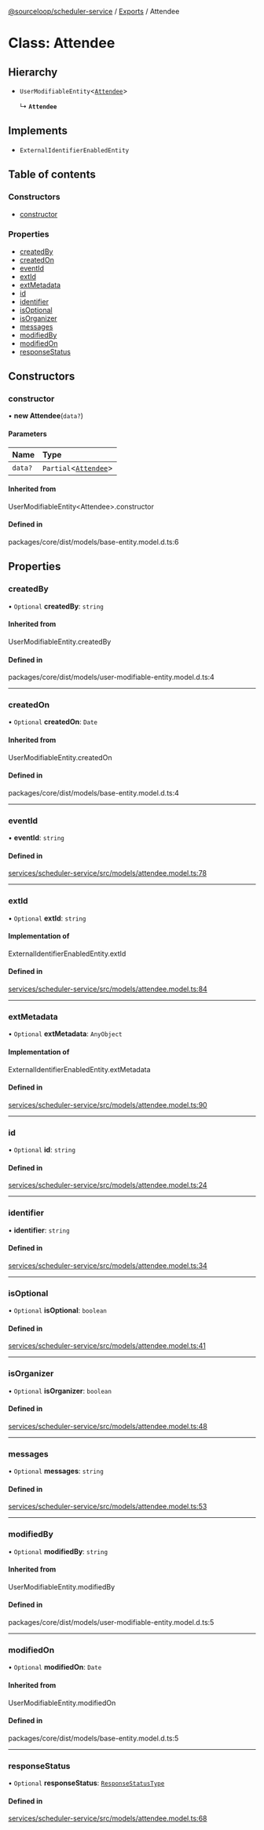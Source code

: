 [@sourceloop/scheduler-service](../README.md) / [Exports](../modules.md) / Attendee

# Class: Attendee

## Hierarchy

- `UserModifiableEntity`<[`Attendee`](Attendee.md)\>

  ↳ **`Attendee`**

## Implements

- `ExternalIdentifierEnabledEntity`

## Table of contents

### Constructors

- [constructor](Attendee.md#constructor)

### Properties

- [createdBy](Attendee.md#createdby)
- [createdOn](Attendee.md#createdon)
- [eventId](Attendee.md#eventid)
- [extId](Attendee.md#extid)
- [extMetadata](Attendee.md#extmetadata)
- [id](Attendee.md#id)
- [identifier](Attendee.md#identifier)
- [isOptional](Attendee.md#isoptional)
- [isOrganizer](Attendee.md#isorganizer)
- [messages](Attendee.md#messages)
- [modifiedBy](Attendee.md#modifiedby)
- [modifiedOn](Attendee.md#modifiedon)
- [responseStatus](Attendee.md#responsestatus)

## Constructors

### constructor

• **new Attendee**(`data?`)

#### Parameters

| Name | Type |
| :------ | :------ |
| `data?` | `Partial`<[`Attendee`](Attendee.md)\> |

#### Inherited from

UserModifiableEntity<Attendee\>.constructor

#### Defined in

packages/core/dist/models/base-entity.model.d.ts:6

## Properties

### createdBy

• `Optional` **createdBy**: `string`

#### Inherited from

UserModifiableEntity.createdBy

#### Defined in

packages/core/dist/models/user-modifiable-entity.model.d.ts:4

___

### createdOn

• `Optional` **createdOn**: `Date`

#### Inherited from

UserModifiableEntity.createdOn

#### Defined in

packages/core/dist/models/base-entity.model.d.ts:4

___

### eventId

• **eventId**: `string`

#### Defined in

[services/scheduler-service/src/models/attendee.model.ts:78](https://github.com/sourcefuse/loopback4-microservice-catalog/blob/93a7f917/services/scheduler-service/src/models/attendee.model.ts#L78)

___

### extId

• `Optional` **extId**: `string`

#### Implementation of

ExternalIdentifierEnabledEntity.extId

#### Defined in

[services/scheduler-service/src/models/attendee.model.ts:84](https://github.com/sourcefuse/loopback4-microservice-catalog/blob/93a7f917/services/scheduler-service/src/models/attendee.model.ts#L84)

___

### extMetadata

• `Optional` **extMetadata**: `AnyObject`

#### Implementation of

ExternalIdentifierEnabledEntity.extMetadata

#### Defined in

[services/scheduler-service/src/models/attendee.model.ts:90](https://github.com/sourcefuse/loopback4-microservice-catalog/blob/93a7f917/services/scheduler-service/src/models/attendee.model.ts#L90)

___

### id

• `Optional` **id**: `string`

#### Defined in

[services/scheduler-service/src/models/attendee.model.ts:24](https://github.com/sourcefuse/loopback4-microservice-catalog/blob/93a7f917/services/scheduler-service/src/models/attendee.model.ts#L24)

___

### identifier

• **identifier**: `string`

#### Defined in

[services/scheduler-service/src/models/attendee.model.ts:34](https://github.com/sourcefuse/loopback4-microservice-catalog/blob/93a7f917/services/scheduler-service/src/models/attendee.model.ts#L34)

___

### isOptional

• `Optional` **isOptional**: `boolean`

#### Defined in

[services/scheduler-service/src/models/attendee.model.ts:41](https://github.com/sourcefuse/loopback4-microservice-catalog/blob/93a7f917/services/scheduler-service/src/models/attendee.model.ts#L41)

___

### isOrganizer

• `Optional` **isOrganizer**: `boolean`

#### Defined in

[services/scheduler-service/src/models/attendee.model.ts:48](https://github.com/sourcefuse/loopback4-microservice-catalog/blob/93a7f917/services/scheduler-service/src/models/attendee.model.ts#L48)

___

### messages

• `Optional` **messages**: `string`

#### Defined in

[services/scheduler-service/src/models/attendee.model.ts:53](https://github.com/sourcefuse/loopback4-microservice-catalog/blob/93a7f917/services/scheduler-service/src/models/attendee.model.ts#L53)

___

### modifiedBy

• `Optional` **modifiedBy**: `string`

#### Inherited from

UserModifiableEntity.modifiedBy

#### Defined in

packages/core/dist/models/user-modifiable-entity.model.d.ts:5

___

### modifiedOn

• `Optional` **modifiedOn**: `Date`

#### Inherited from

UserModifiableEntity.modifiedOn

#### Defined in

packages/core/dist/models/base-entity.model.d.ts:5

___

### responseStatus

• `Optional` **responseStatus**: [`ResponseStatusType`](../enums/ResponseStatusType.md)

#### Defined in

[services/scheduler-service/src/models/attendee.model.ts:68](https://github.com/sourcefuse/loopback4-microservice-catalog/blob/93a7f917/services/scheduler-service/src/models/attendee.model.ts#L68)
